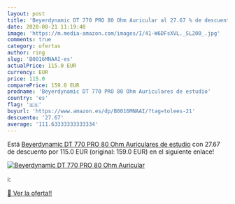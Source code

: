 ```yaml
---
layout: post
title: 'Beyerdynamic DT 770 PRO 80 Ohm Auricular al 27.67 % de descuento'
date: 2020-08-21 11:19:48
image: 'https://m.media-amazon.com/images/I/41-W6DFsXVL._SL200_.jpg'
comments: true
category: ofertas
author: ring
slug: 'B0016MNAAI-es'
actualPrice: 115.0 EUR
currency: EUR
price: 115.0
comparePrice: 159.0 EUR
prodname: 'Beyerdynamic DT 770 PRO 80 Ohm Auriculares de estudio'
country: 'es'
flag: '🇪🇸'
buyurl: 'https://www.amazon.es/dp/B0016MNAAI/?tag=tolees-21'
descuento: '27.67'
average: '111.63333333333334'
---
```


Está [Beyerdynamic DT 770 PRO 80 Ohm Auriculares de estudio](https://www.amazon.es/dp/B0016MNAAI/?tag=tolees-21) con 27.67 de descuento por 115.0 EUR (original: 159.0 EUR) en el siguiente enlace!

[![Beyerdynamic DT 770 PRO 80 Ohm Auricular](https://m.media-amazon.com/images/I/41-W6DFsXVL._SL200_.jpg)](https://www.amazon.es/dp/B0016MNAAI/?tag=tolees-21)

ℹ️:


[🛒 Ver la oferta!!](https://www.amazon.es/dp/B0016MNAAI/?tag=tolees-21)
